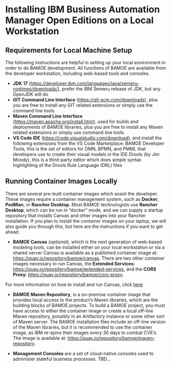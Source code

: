 # Installing IBM Business Automation Manager Open Editions on a Local Workstation

## Requirements for Local Machine Setup
The following instructions are helpful in setting up your local environment in order to do BAMOE development.  All functions of BAMOE are available from the developer workstation, including web-based tools and consoles.

- **JDK 17** (https://developer.ibm.com/languages/java/semeru-runtimes/downloads/), prefer the IBM Semeru release of JDK, but any OpenJDK will do
- **GIT Command Line Interface** (https://git-scm.com/downloads), plus you are free to install any GIT related extensions or simply use the command line tools
- **Maven Command Line Interface** (https://maven.apache.org/install.html), used for builds and deployments of BAMOE libraries, plus you are free to install any Maven related extensions or simply use command line tools.
- **VS Code IDE** (https://code.visualstudio.com/download), and install the following extensions from the VS Code Marketplace:
BAMOE Developer Tools, this is the set of editors for DMN, BPMN, and PMML that developers use to create their visual models in the IDE
Drools (by Jim Moody), this is a third-party editor which does simple syntax highlighting of the Drools Rule Language (DRL) files

## Running Container Images Locally
There are several pre-built container images which assist the developer.  These images require a container management system, such as **Docker**, **PodMan**, or **Rancher Desktop**.  Most BAMOE technologists use **Rancher Desktop**, which can be run in “docker” mode, and we can supply a startup repository that installs Canvas and other images into your Rancher installation.  If you plan to install the container images on your laptop, we will also guide you through this, but here are the instructions if you want to get ahead.

- **BAMOE Canvas** (_optional_), which is the next generation of web-based modeling tools, can be installed either on your local workstation or via a shared server   Canvas is available as a published container image at:  https://quay.io/repository/bamoe/canvas.  There are two other container images necessary to run Canvas, the **Extended Services**:  https://quay.io/repository/bamoe/extended-services, and the **CORS Proxy**: https://quay.io/repository/bamoe/cors-proxy.

For more information on how to install and run Canvas, click [here](docker/canvas/README.md)

- **BAMOE Maven Repository**, is a on-premise container image that provides local access to the product’s Maven libraries, which are the building blocks of BAMOE projects.  To build a BAMOE project, you must have access to either the container image or create a local off-line Maven repository, possibly in an Artifactory instance or some other sort of Maven server.  The BAMOE installation files include an off-line version of the Maven libraries, but it is recommended to use the container image, as IBM re-spins their images every 30 days to combat CVE’s.  The image is available at:  https://quay.io/repository/bamoe/maven-repository.

- **Management Consoles** are a set of cloud-native consoles used to administer stateful business processes.
TBD...